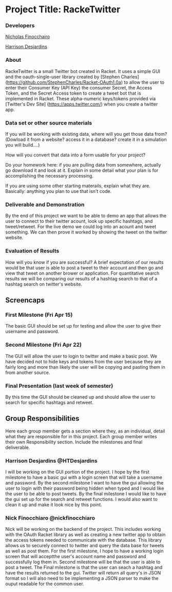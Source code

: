 # Project Title: RackeTwitter

### Developers
[Nicholas Finocchairo](https://github.com/nickfinocchiaro)

[Harrison Desjardins](https://github.com/HTDesjardins)

### About
RackeTwitter is a small Twitter bot created in Racket. 
It uses a simple GUI and the oauth-single-user library created by [Stephen Charles] (https://github.com/StephenCharles/Racket-OAuth1.0a) to allow the user to enter their Consumer Key (API Key) the consumer Secret, the Access Token, and the Secret Access token to create a tweet bot that is implemented in Racket. These alpha-numeric keys/tokens provided via [Twitter's Dev Site] (https://apps.twitter.com/) when you create a twitter app.  

### Data set or other source materials
If you will be working with existing data, where will you get those data from? (Dowload it from a website? access it in a database? create it in a simulation you will build....)

How will you convert that data into a form usable for your project?  

Do your homework here: if you are pulling data from somewhere, actually go download it and look at it. Explain in some detail what your plan is for accomplishing the necessary processing.

If you are using some other starting materails, explain what they are. Basically: anything you plan to use that isn't code.

### Deliverable and Demonstration
By the end of this project we want to be able to demo an app that allows the user to connect to their twitter acount, look up specific hashtags, and tweet/retweet.  For the live demo we could log into an acount and tweet something.  We can then prove it worked by showing the tweet on the twitter website.

### Evaluation of Results
How will you know if you are successful? 
A brief expectation of our results would be that user is able to post a tweet to their account and then go and view that tweet on another
brower or application. For quantitative search results we will be comparing our results of a hashtag search to that of a hashtag search
on twitter's website. 

## Screencaps

### First Milestone (Fri Apr 15)
The basic GUI should be set up for testing and allow the user to give their username and password.

### Second Milestone (Fri Apr 22)
The GUI will allow the user to login to twitter and make a basic post. We have decided not to hide keys and tokens from the user because they are fairly long and more than likely the user will be copying and pasting them in from another source. 

### Final Presentation (last week of semester)
By this time the GUI should be cleaned up and should allow the user to search for specific hashtags and retweet.

## Group Responsibilities
Here each group member gets a section where they, as an individual, detail what they are responsible for in this project. Each group member writes their own Responsibility section. Include the milestones and final deliverable.

### Harrison Desjardins @HTDesjardins
I will be working on the GUI portion of the project.  I hope by the first milestone to have a basic gui with a login screen that will take a username and password.  By the second milestone I want to have the gui allowing the user to login with their password being hidden when typed and I would like the user to be able to post tweets.  By the final milestone I would like to have the gui set up for the search and retweet functions.  I would also want to clean it up and make it look nice by this point.

### Nick Finocchiaro @nickfinocchiaro
Nick will be working on the backend of the project. This includes working with the OAuth Racket library as well as creating a new twitter app to obtain the access tokens needed to communicate with the database. This library allows us to securely connect to twitter and query the data base for tweets as well as post them. For the first milestone, I hope to have a working login screen that will acceptthe user's account name and password and successfully log them in. Second milestone will be that the user is able to post a tweet. The Final milestone is that the user can seach a hashtag and have the results returned to the gui. Twitter will return all query's in JSON format so I will also need to be implementing a JSON parser to make the ouput readable for the common user. 
